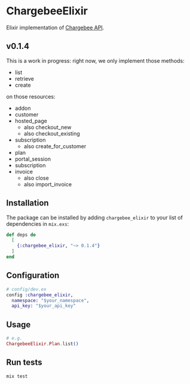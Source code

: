 # ChargebeeElixir


Elixir implementation of [Chargebee API](https://apidocs.chargebee.com/docs/api).

## v0.1.4
This is a work in progress: right now, we only implement those methods:
- list
- retrieve
- create

on those resources:
- addon
- customer
- hosted_page
  - also checkout_new
  - also checkout_existing
- subscription
  - also create_for_customer
- plan
- portal_session
- subscription
- invoice
  - also close
  - also import_invoice

## Installation
The package can be installed by adding `chargebee_elixir` to your list of dependencies in `mix.exs`:

```elixir
def deps do
  [
    {:chargebee_elixir, "~> 0.1.4"}
  ]
end
```

## Configuration
```elixir
# config/dev.ex
config :chargebee_elixir,
  namespace: "$your_namespace",
  api_key: "$your_api_key"
```

## Usage
```elixir
# e.g.
ChargebeeElixir.Plan.list()
```

## Run tests
```sh
mix test
```